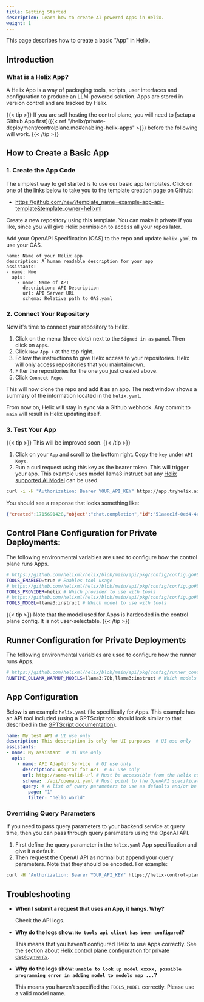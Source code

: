 ```yaml
---
title: Getting Started
description: Learn how to create AI-powered Apps in Helix.
weight: 1
---
```


This page describes how to create a basic "App" in Helix.

## Introduction

### What is a Helix App?

A Helix App is a way of packaging tools, scripts, user interfaces and configuration to produce an LLM-powered solution. Apps are stored in version control and are tracked by Helix.

{{< tip >}}
If you are self hosting the control plane, you will need to [setup a Github App first]({{< ref "/helix/private-deployment/controlplane.md#enabling-helix-apps" >}}) before the following will work.
{{< /tip >}}

## How to Create a Basic App

### 1. Create the App Code

The simplest way to get started is to use our basic app templates. Click on one of the links below to take you to the template creation page on Github:

- https://github.com/new?template_name=example-app-api-template&template_owner=helixml

Create a new repository using this template. You can make it private if you like, since you will give Helix permission to access all your repos later.

Add your OpenAPI Specification (OAS) to the repo and update `helix.yaml` to use your OAS.

```
name: Name of your Helix app
description: A human readable description for your app
assistants:
- name: Nme
  apis:
    - name: Name of API
      description: API Description
      url: API Server URL
      schema: Relative path to OAS.yaml
```

### 2. Connect Your Repository

Now it's time to connect your repository to Helix.

1. Click on the menu (three dots) next to the `Signed in as` panel. Then click on `Apps`.
2. Click `New App +` at the top right.
3. Follow the instructions to give Helix access to your repositories. Helix will only access repositories that you maintain/own.
4. Filter the repositories for the one you just created above.
5. Click `Connect Repo`.

This will now clone the repo and add it as an app. The next window shows a summary of the information located in the `helix.yaml`.

From now on, Helix will stay in sync via a Github webhook. Any commit to `main` will result in Helix updating itself.

### 3. Test Your App

{{< tip >}}
This will be improved soon.
{{< /tip >}}

1. Click on your `App` and scroll to the bottom right. Copy the `key` under `API Keys`.
2. Run a curl request using this key as the bearer token. This will trigger your app. This example uses model llama3:instruct but any [Helix supported AI Model](https://docs.helix.ml/helix/models/models/) can be used.

```bash
curl -i -H "Authorization: Bearer YOUR_API_KEY" https://app.tryhelix.ai/v1/chat/completions --data-raw '{"messages":[{"role":"user","content":"Using the Coinbase API, what is the live Bitcoin price in GBP"}], "model":"llama3:instruct", "stream":false}'
```

You should see a response that looks something like:

```json
{"created":1715691428,"object":"chat.completion","id":"51aaec1f-0ed4-4a06-815a-23171f69aa0c","choices":[{"index":0,"finish_reason":"stop","message":{"role":"assistant","content":"**The live Bitcoin price in GBP is £49,074.38.**"}}],"usage":{"prompt_tokens":0,"completion_tokens":0,"total_tokens":0}}
```

## Control Plane Configuration for Private Deployments:

The following environmental variables are used to configure how the control plane runs Apps.

```bash
# https://github.com/helixml/helix/blob/main/api/pkg/config/config.go#L68
TOOLS_ENABLED=true # Enables tool usage
# https://github.com/helixml/helix/blob/main/api/pkg/config/config.go#L69
TOOLS_PROVIDER=helix # Which provider to use with tools
# https://github.com/helixml/helix/blob/main/api/pkg/config/config.go#L75
TOOLS_MODEL=llama3:instruct # Which model to use with tools
```

{{< tip >}}
Note that the model used for Apps is hardcoded in the control plane config. It is not user-selectable.
{{< /tip >}}

## Runner Configuration for Private Deployments

The following environmental variables are used to configure how the runner runs Apps.

```bash
# https://github.com/helixml/helix/blob/main/api/pkg/config/runner_config.go#L36
RUNTIME_OLLAMA_WARMUP_MODELS=llama3:70b,llama3:instruct # Which models are available on this runner.
```

## App Configuration

Below is an example `helix.yaml` file specifically for Apps. This example has an API tool included (using a GPTScript tool should look similar to that described in the [GPTScript documentation](/helix/develop/gptscript-apps.md)).

```yaml
name: My test API # UI use only
description: This description is only for UI purposes  # UI use only
assistants:
- name: My assistant  # UI use only
  apis:
    - name: API Adaptor Service  # UI use only
      description: Adaptor for API  # UI use only
      url: http://some-valid-url # Must be accessible from the Helix control plane
      schema: ./api/openapi.yaml # Must point to the OpenAPI specification
      query: # A list of query parameters to use as defaults and/or be overridden in the request
        page: "1"
        filter: "hello world"
```

### Overriding Query Parameters

If you need to pass query parameters to your backend service at query time, then you can pass through query parameters using the OpenAI API.

1. First define the query parameter in the `helix.yaml` App specification and give it a default.
2. Then request the OpenAI API as normal but append your query parameters. Note that they should be encoded. For example:

  ```bash
  curl -H "Authorization: Bearer YOUR_API_KEY" https://helix-control-plane.host/v1/chat/completions?page%3D5%26filter%3Dhi%20there --data-raw '{"model": "llama3:instruct", "messages":[{"role":"user","content":"Hi please use the API I have provided to get data"}]}'
  ```

## Troubleshooting

- **When I submit a request that uses an App, it hangs. Why?**

  Check the API logs.

- **Why do the logs show: `No tools api client has been configured`?**

  This means that you haven't configured Helix to use Apps correctly. See the section about [Helix control plane configuration for private deployments](#control-plane-configuration-for-private-deployments).

- **Why do the logs show: `unable to look up model xxxxx, possible programming error in adding model to models map ...`?**

  This means you haven't specified the `TOOLS_MODEL` correctly. Please use a valid model name.